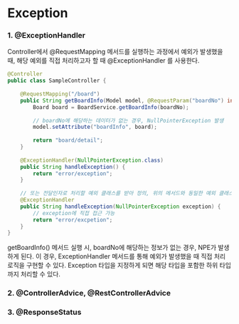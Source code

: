 # Exception

### 1. @ExceptionHandler

Controller에서 @RequestMapping 메서드를 실행하는 과정에서 예외가 발생했을 때, 해당 예외를 직접 처리하고자 할 때 @ExceptionHandler 를 사용한다.



```java
@Controller
public class SampleController {
	
    @RequestMapping("/board")
    public String getBoardInfo(Model model, @RequestParam("boardNo") int boardNo) {
    	Board board = BoardService.getBoardInfo(boardNo);
        
        // boardNo에 해당하는 데이터가 없는 경우, NullPointerException 발생
        model.setAttribute("boardInfo", board);
        
        return "board/detail";
    }
    
    @ExceptionHandler(NullPointerException.class)
    public String handleException() {
    	return "error/exception";
    }
    
    // 또는 전달인자로 처리할 예외 클래스를 받아 정의, 위의 메서드와 동일한 예외 클래스에 대한 처리
    @ExceptionHandler
    public String handleException(NullPointerException exception) {
    	// exception에 직접 접근 가능
        return "error/excpetion";
    }
}
```

getBoardInfo() 메서드 실행 시, boardNo에 해당하는 정보가 없는 경우, NPE가 발생하게 된다. 이 경우, ExceptionHandler 메서드를 통해 예외가 발생했을 때 직접 처리 로직을 구현할 수 있다. Exception 타입을 지정하게 되면 해당 타입을 포함한 하위 타입까지 처리할 수 있다.

### 2. @ControllerAdvice, @RestControllerAdvice

### 3. @ResponseStatus
